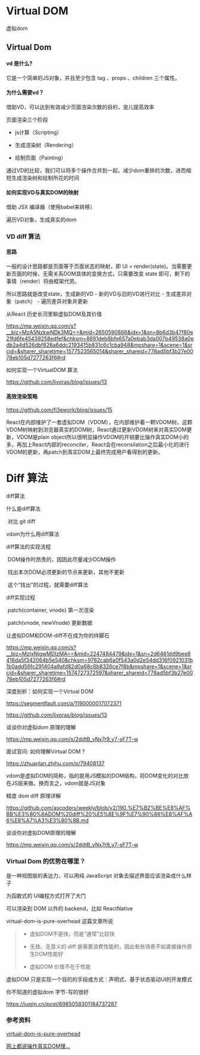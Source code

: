 # Virtual DOM
虚拟dom



## Virtual Dom 

#### vd 是什么?

它是一个简单的JS对象，并且至少包含 tag 、props 、children 三个属性。

#### 为什么需要vd？

借助VD，可以达到有效减少页面渲染次数的目的，宠儿提高效率

页面渲染三个阶段

- js计算（Scripting）

- 生成渲染树（Rendering）

- 绘制页面（Painting）

通过VD的比较，我们可以将多个操作合并到一起，减少dom重排的次数，进而缩短生成渲染树和绘制所花的时间

#### 如何实现VD与真实DOM的映射

借助 JSX 编译器（使用babel来转移）

遍历VD对象，生成真实的dom



### VD diff 算法

#### 思路

一般的设计思路都是页面等于页面状态的映射，即 UI = render(state)。当需要更新页面的时候，无需关系DOM具体的变换方式，只需要改变 state 即可，剩下的事情（render）将由框架代劳。

所以思路就是改变state，生成新的VD - 新的VD与旧的VD进行对比 - 生成差异对象（patch） - 遍历差异对象并更新



从React 历史长河里聊虚拟DOM及其价值

https://mp.weixin.qq.com/s?__biz=MzA5NzkwNDk3MQ==&mid=2650590866&idx=1&sn=8b6d3b47f80e21fd6fe45439258edfef&chksm=8891deb6bfe657a0ebab3da007b49538a0edb2a4d526dbf828a6ddc2193415b831c6c1cba948&mpshare=1&scene=1&srcid=&sharer_sharetime=1577523565014&sharer_shareid=778ad5bf3b27e0078eb105d7277263f6#rd



如何实现一个VirtualDOM 算法

https://github.com/livoras/blog/issues/13



#### 高效渲染策略

https://github.com/fi3ework/blog/issues/15

React在内部维护了一套虚拟DOM（VDOM），在内部维护着一颗VDOM树，这颗VDOM树映射到浏览器真实的DOM树，React通过更新VDOM树来对真实DOM更新，VDOM是plain object所以很明显操作VDOM的开销要比操作真实DOM小的多，再加上React内部的reconciler，React会在reconsilation之后最小化的进行VDOM的更新，再patch到真实DOM上最终完成用户看得到的更新。



# Diff 算法

diff算法

什么是diff算法

​	对比 git diff

vdom为什么用diff算法

diff算法的实现流程

​	DOM操作时昂贵的，因因此尽量减少DOM操作

​	找出本次DOM必须更新的节点来更新，其他不更新

​	这个“找出”的过程，就需要diff算法

diff实现过程

​	patch(container, vnode)	第一次渲染

​	patch(vnode, newVnode)	更新数据





让虚拟DOM和DOM-diff不在成为你的绊脚石

https://mp.weixin.qq.com/s?__biz=MzIxNjgwMDIzMA==&mid=2247484479&idx=1&sn=2d6461dd9bee8416da5f342064b5e540&chksm=9782cab6a0f543a0d2e54dd316f0921031b1b0add56fc291404a9afd82d0a68c6b8326ce7f8b&mpshare=1&scene=1&srcid=&sharer_sharetime=1574727372597&sharer_shareid=778ad5bf3b27e0078eb105d7277263f6#rd



深度剖析：如何实现一个Virtual DOM

https://segmentfault.com/a/1190000017072371

https://github.com/livoras/blog/issues/13



谈谈你对虚拟dom 原理的理解

https://mp.weixin.qq.com/s/2ddtB_yNx7r9_y7-sF7T-w



面试官问: 如何理解Virtual DOM？

https://zhuanlan.zhihu.com/p/79408137



vdom是虚拟DOM的简称，指的是用JS模拟的DOM结构，将DOM变化的对比放在JS层来做。换而言之，vdom就是JS对象



精度 dom diff 原理详解

https://github.com/ascoders/weekly/blob/v2/190.%E7%B2%BE%E8%AF%BB%E3%80%8ADOM%20diff%20%E5%8E%9F%E7%90%86%E8%AF%A6%E8%A7%A3%E3%80%8B.md



谈谈你对虚拟DOM原理的理解

https://mp.weixin.qq.com/s/2ddtB_yNx7r9_y7-sF7T-w





### Virtual Dom 的优势在哪里？

是一种视图层的表达力，可以用纯 JavaScript 对象去描述界面应该渲染成什么样子

为函数式的 UI编程方式打开了大门

可以渲染到 DOM 以外的 backend，比如 ReactNative



virtual-dom-is-pure-overhead 这篇文章所说

> - 虚拟DOM不是快，而是“通常”比较快
>
> - 无效、无意义的 diff 是需要浪费性能的，因此有些场景不如直接操作原生DOM性能好
>
> - 虚拟DOM 价值不在于性能

虚拟DOM 只是实现一个目的的手段或方式：声明式、基于状态驱动UI的开发模式





你不知道的虚拟dom 字节-写的很好

https://juejin.cn/post/6985058301184737287





### 参考资料

[virtual-dom-is-pure-overhead](https://svelte.dev/blog/virtual-dom-is-pure-overhead)

[网上都说操作真实DOM慢...](https://www.zhihu.com/question/31809713)







